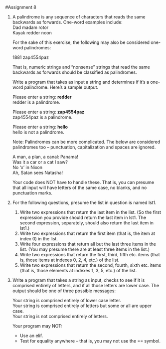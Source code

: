 #Assignment 8
1. A palindrome is any sequence of characters that reads the same backwards as forwards. One-word examples include:<br>
	Dad	madam	rotor<br>
	Kayak	redder	noon

	For the sake of this exercise, the following may also be considered one-word palindromes:

	1881	zap4554paz

	That is, numeric strings and “nonsense” strings that read the same backwards as forwards should be classified as palindromes.

	Write a program that takes as input a string and determines if it’s a one-word palindrome.  Here’s a sample output.

	Please enter a string: **redder**<br>
	redder is a palindrome.

	Please enter a string: **zap4554paz**<br>
	zap4554paz is a palindrome.

	Please enter a string: **hello**<br>
	hello is not a palindrome.

	Note: Palindromes can be more complicated. The below are considered palindromes too – punctuation, capitalization and spaces are ignored.

	A man, a plan, a canal: Panama!<br>
	Was it a car or a cat I saw?<br>
	No ‘x’ in Nixon<br>
	Ah, Satan sees Natasha!

	Your code does NOT have to handle these. That is, you can presume that all input will have letters of the same case, no blanks, and no punctuation marks.

2. For the following questions, presume the list in question is named lst1.
	1. Write two expressions that return the last item in the list. (So the first expression you provide should return the last item in lst1. The second expression, separately, should also return the last item in lst1.)
	2. Write two expressions that return the first item (that is, the item at index 0) in the list.
	3. Write four expressions that return all but the last three items in the list. (You may presume there are at least three items in the list.)
	4. Write two expressions that return the first, third, fifth etc. items (that is, those items at indexes 0, 2, 4, etc.) of the list.
	5. Write two expressions that return the second, fourth, sixth etc. items (that is, those elements at indexes 1, 3, 5, etc.) of the list.

4. Write a program that takes a string as input, checks to see if it is comprised entirely of letters, and if all those letters are lower case. The output should be one of three possible messages:

	Your string is comprised entirely of lower case letter.<br>
	Your string is comprised entirely of letters but some or all are upper case.<br>
	Your string is not comprised entirely of letters.

	Your program may NOT:
	*	Use an elif.
	*	Test for equality anywhere – that is, you may not use the == symbol.
